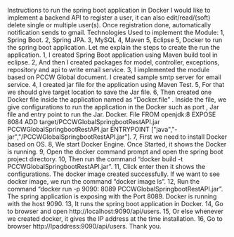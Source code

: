 Instructions to run the spring boot application in Docker
I would like to implement a backend API to register a user, it can also edit/read/(soft) delete single or multiple user(s). Once registration done, automatically notification sends to gmail.
Technologies Used to implement the Module:
1, Spring Boot.
2, Spring JPA.
3, MySQL
4, Maven 
5, Eclipse
5, Docker to run the spring boot application.
Let me explain the steps to create the run the application.
1, I created Spring Boot application using Maven build tool in eclipse.
2, And then I created packages for model, controller, exceptions, repository and api to write email   service.
3, I implemented the module based on PCCW Global document. I created sample smtp server for      email service.
4, I created jar file for the application using Maven Test.
5, For that we should give target location to save the Jar file.
6, Then created one Docker file inside the application named as “Docker.file” . Inside the file, we give configurations to run the application in the Docker such as port , Jar file and entry point to run the Jar.
Docker. File
FROM openjdk:8
EXPOSE 8084
ADD target/PCCWGlobalSpringbootRestAPI.jar PCCWGlobalSpringbootRestAPI.jar
ENTRYPOINT ["java","-jar","/PCCWGlobalSpringbootRestAPI.jar"].
7, First we need to install Docker based on OS.
8, We start Docker Engine. Once Started, it shows the Docker is running.
9, Open the docker command prompt and open the spring boot project directory.
10, Then run the command “docker build -t PCCWGlobalSpringbootRestAPI.jar”.
11, Click enter then it shows the configurations. The docker image created successfully.
       If we want to see docker image, we run the command “docker image ls”.
12, Run the command “docker run -p 9090: 8089 PCCWGlobalSpringbootRestAPI.jar”. The spring application is exposing  with the Port 8089. Docker is running with the host 9090.
13, It runs the spring boot application in Docker.
14, Go to browser and open http://localhost:9090/api/users.
15, Or else whenever we created docker, it gives the IP address at the time installation. 
16, Go to browser http://Ipaddress:9090/api/users.
Thank you.

